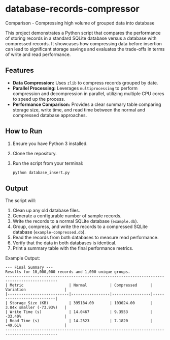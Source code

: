 # database-records-compressor
Comparison - Compressing high volume of grouped data into database

This project demonstrates a Python script that compares the performance of storing records in a standard SQLite database versus a database with compressed records. It showcases how compressing data before insertion can lead to significant storage savings and evaluates the trade-offs in terms of write and read performance.

## Features

- **Data Compression:** Uses `zlib` to compress records grouped by date.
- **Parallel Processing:** Leverages `multiprocessing` to perform compression and decompression in parallel, utilizing multiple CPU cores to speed up the process.
- **Performance Comparison:** Provides a clear summary table comparing storage size, write time, and read time between the normal and compressed database approaches.

## How to Run

1.  Ensure you have Python 3 installed.
2.  Clone the repository.
3.  Run the script from your terminal:

    ```bash
    python database_insert.py
    ```

## Output

The script will:
1.  Clean up any old database files.
2.  Generate a configurable number of sample records.
3.  Write the records to a normal SQLite database (`example.db`).
4.  Group, compress, and write the records to a compressed SQLite database (`example-compressed.db`).
5.  Read the records from both databases to measure read performance.
6.  Verify that the data in both databases is identical.
7.  Print a summary table with the final performance metrics.

Example Output:
```
--- Final Summary ---
Results for 10,000,000 records and 1,000 unique groups.
---------------------------------------------------------------------------------------------
| Metric                    | Normal          | Compressed      | Variation                 |
|---------------------------|-----------------|-----------------|---------------------------|
| Storage Size (KB)         | 395184.00       | 103024.00       | 3.84x smaller (-73.93%)   |
| Write Time (s)            | 14.0467         | 9.3553          | -33.40%                   |
| Read Time (s)             | 14.2523         | 7.1820          | -49.61%                   |
---------------------------------------------------------------------------------------------
```
